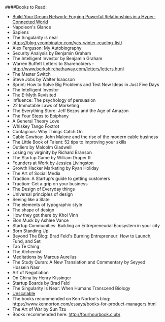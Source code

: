 ####Books to Read:
- [Build Your Dream Network: Forging Powerful Relationships in a Hyper-Connected World](https://www.amazon.com/gp/product/0143111485?tag=randohouseinc7986-20)
- Napoleon's Glance
- Sapiens
- The Singularity is near
- https://blog.ycombinator.com/ycs-winter-reading-list/
- Alex Ferguson: My Autobiography
- Security Analysis by Benjamin Graham
- The Intelligent Investor by Benjamin Graham
- Warren Buffett Letters to Shareholders - http://www.berkshirehathaway.com/letters/letters.html
- The Master Switch
- Steve Jobs by Walter Isaacson
- Sprint: How to Solve Big Problems and Test New Ideas in Just Five Days
- The Intelligent Investor
- The E-Myth Revisited
- Influence: The psychology of persuasion
- 22 Immutable Laws of Marketing
- The Everything Store: Jeff Bezos and the Age of Amazon
- The Four Steps to Epiphany
- A General Theory Love
- Whiskey Tango Foxtrot
- Contagious: Why Things Catch On
- Cable Cowboy: John Malone and the rise of the modern cable business
- The Little Book of Talent: 52 tips to improving your skills
- Outliers by Malcolm Gladwell
- Losing my virginity by Richard Branson
- The Startup Game by William Draper III
- Founders at Work by Jessica Livingston
- Growth Hacker Marketing by Ryan Holiday
- The Art of Social Media
- Traction: A Startup's guide to getting customers
- Traction: Get a grip on your business
- The Design of Everyday things
- Universal principles of design
- Seeing like a Slate
- The elements of typographic style
- The shape of design
- How they got there by Khoi Vinh
- Elon Musk by Ashlee Vance
- Startup Communities: Building an Entrepreneurial Ecosystem in your city
- Born Standing Up
- Beyond The Blog: Brad Feld's Burning Entrepreneur: How to Launch, Fund, and Set
- Tao Te Ching
- The Alchemist
- Meditations by Marcus Aurelius
- The Study Quran: A New Translation and Commentary by Seyyed Hossein Nasr
- Art of Negotiation
- On China by Henry Kissinger
- Startup Boards by Brad Feld
- The Singularity Is Near: When Humans Transcend Biology 
- [Unscalable](http://unscalablebook.com/)
- The books recommended on Ken Norton's blog: https://www.kennorton.com/essays/books-for-product-managers.html
- The Art of War by Sun Tzu
- Books recommended here: http://fourhourbook.club/